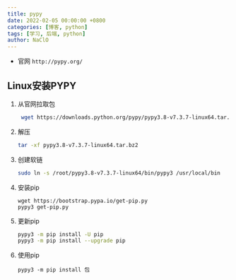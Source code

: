 ```yaml
---
title: pypy
date: 2022-02-05 00:00:00 +0800
categories: [博客, python]
tags: [学习, 后端, python] 
author: NaClO
---
```


- 官网 `http://pypy.org/`

## Linux安装PYPY

1. 从官网拉取包

   ```bash
    wget https://downloads.python.org/pypy/pypy3.8-v7.3.7-linux64.tar.bz2
   ```

2. 解压

   ```bash
   tar -xf pypy3.8-v7.3.7-linux64.tar.bz2
   ```

3. 创建软链

   ```bash
   sudo ln -s /root/pypy3.8-v7.3.7-linux64/bin/pypy3 /usr/local/bin
   ```

4. 安装pip

   ```
   wget https://bootstrap.pypa.io/get-pip.py
   pypy3 get-pip.py
   ```

5. 更新pip

   ```bash
   pypy3 -m pip install -U pip
   pypy3 -m pip install --upgrade pip
   ```

6. 使用pip

   ```
   pypy3 -m pip install 包
   ```

   